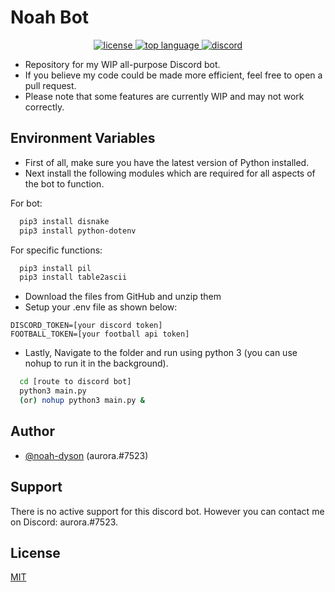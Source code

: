 
# Noah Bot

<p align="center">
  <a href="https://choosealicense.com/licenses/mit/" target="_blank">
    <img alt="license" src="https://img.shields.io/github/license/veryevilpanda/Panda-Bot"/>
  </a>
  <a href="https://www.python.org/" target="_blank">
    <img alt="top language" src="https://img.shields.io/github/languages/top/veryevilpanda/Panda-Bot"/>
  </a>
  <a href="https://discord.gg/Zu6pDEBCjY" target="_blank">
    <img alt="discord" src="https://img.shields.io/discord/1002963156273999884?label=discord"/>
  </a>
</p>

- Repository for my WIP all-purpose Discord bot.
- If you believe my code could be made more efficient, feel free to open a pull request.
- Please note that some features are currently WIP and may not work correctly.

## Environment Variables

- First of all, make sure you have the latest version of Python installed. 
- Next install the following modules which are required for all aspects of the bot to function.

For bot:
```bash
  pip3 install disnake
  pip3 install python-dotenv
```
For specific functions:
```bash
  pip3 install pil
  pip3 install table2ascii
```
- Download the files from GitHub and unzip them
- Setup your .env file as shown below:
```env
DISCORD_TOKEN=[your discord token]
FOOTBALL_TOKEN=[your football api token]
```
- Lastly, Navigate to the folder and run using python 3 (you can use nohup to run it in the background).
```bash
  cd [route to discord bot]
  python3 main.py
  (or) nohup python3 main.py &
```

## Author

- [@noah-dyson](https://www.github.com/noah-dyson) (aurora.#7523)

## Support

There is no active support for this discord bot. However you can contact me on Discord: aurora.#7523.

## License

[MIT](https://choosealicense.com/licenses/mit/)
